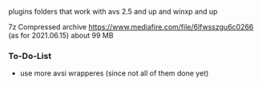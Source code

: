 plugins folders that work with avs 2.5 and up and winxp and up

7z Compressed archive https://www.mediafire.com/file/6lfwsszgu6c0266 (as for 2021.06.15) about 99 MB

### To-Do-List
* use more avsi wrapperes (since not all of them done yet)
